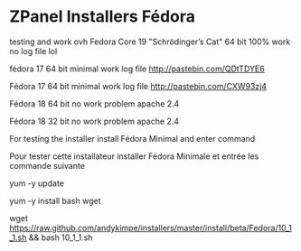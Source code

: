 ZPanel Installers Fédora
=================

testing and work
 ovh Fedora Core 19 "Schrödinger’s Cat" 64 bit 100% work no log file lol
 
 fédora 17 64 bit minimal work log file http://pastebin.com/QDtTDYE6
 
 Fédora 17 64 bit minimal work log file http://pastebin.com/CXW93zj4
 
 Fédora 18 64 bit no work problem apache 2.4
 
 Fédora 18 32 bit no work problem apache 2.4

For testing the installer install Fédora Minimal and enter command

Pour tester cette installateur installer Fédora Minimale et entrée les commande suivante

yum -y update

yum -y install bash wget

wget https://raw.github.com/andykimpe/installers/master/install/beta/Fedora/10_1_1.sh && bash 10_1_1.sh
